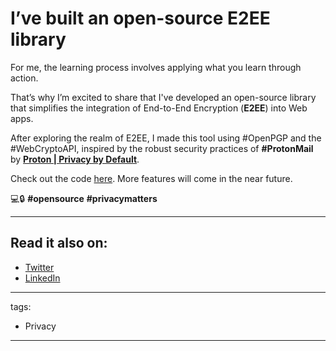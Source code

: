 # I’ve built an open-source E2EE library

For me, the learning process involves applying what you learn through action.

That’s why I’m excited to share that I've developed an open-source library that simplifies the integration of End-to-End Encryption (**E2EE**) into Web apps.

After exploring the realm of E2EE, I made this tool using \#OpenPGP and the \#WebCryptoAPI, inspired by the robust security practices of **\#ProtonMail** by [**Proton | Privacy by Default**](https://www.linkedin.com/company/protonprivacy/).

Check out the code [here](https://bit.ly/3R442bi). More features will come in the near future.

💻🔒 **\#opensource** **\#privacymatters**

---

## Read it also on:

- [Twitter](https://twitter.com/bruncanepa/status/1726702118176948511)
- [LinkedIn](https://www.linkedin.com/posts/bruno-canepa_e2ee-protonmail-opensource-activity-7132465194319921152-MADk)

---

tags:

- Privacy

---
